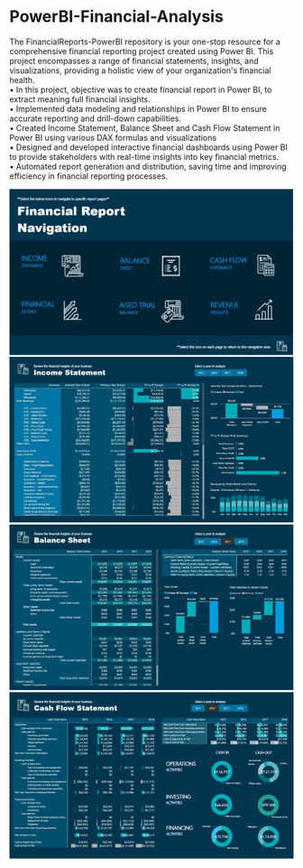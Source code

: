 # PowerBI-Financial-Analysis
The FinancialReports-PowerBI repository is your one-stop resource for a comprehensive financial reporting project created using Power BI. This project encompasses a range of financial statements, insights, and visualizations, providing a holistic view of your organization's financial health.<br>
•	In this project, objective was to create financial report in Power BI, to extract meaning full financial insights.<br>
•	Implemented data modeling and relationships in Power BI to ensure accurate reporting and drill-down capabilities.<br>
•	Created Income Statement, Balance Sheet and Cash Flow Statement in Power BI using various DAX formulas and visualizations<br> 
•	Designed and developed interactive financial dashboards using Power BI to provide stakeholders with real-time insights into key financial metrics.<br>
•	Automated report generation and distribution, saving time and improving efficiency in financial reporting processes.<br>

![Alt text](https://github.com/SoviD7/PowerBI-Financial-Analysis/blob/main/ascfs.jpg?raw=true)
![Alt text](https://github.com/SoviD7/PowerBI-Financial-Analysis/blob/main/Untitleddc.jpg?raw=true)
![Alt text](https://github.com/SoviD7/PowerBI-Financial-Analysis/blob/main/scsdv.jpg?raw=true)
![Alt text](https://github.com/SoviD7/PowerBI-Financial-Analysis/blob/main/csc.jpg?raw=true)
